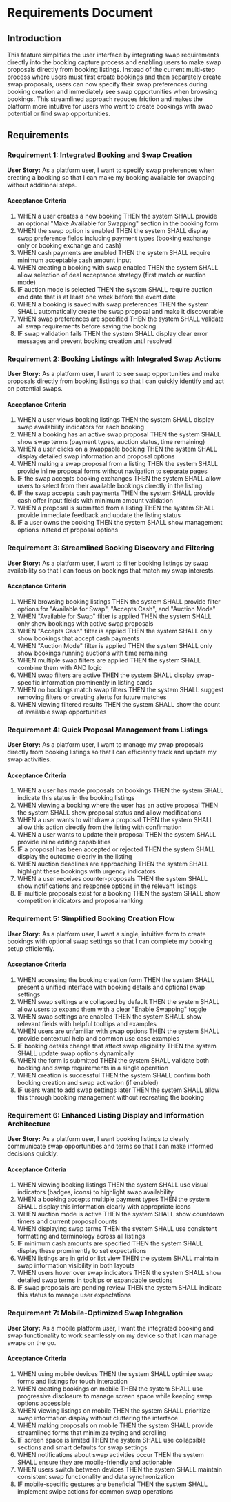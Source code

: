 # Requirements Document

## Introduction

This feature simplifies the user interface by integrating swap requirements directly into the booking capture process and enabling users to make swap proposals directly from booking listings. Instead of the current multi-step process where users must first create bookings and then separately create swap proposals, users can now specify their swap preferences during booking creation and immediately see swap opportunities when browsing bookings. This streamlined approach reduces friction and makes the platform more intuitive for users who want to create bookings with swap potential or find swap opportunities.

## Requirements

### Requirement 1: Integrated Booking and Swap Creation

**User Story:** As a platform user, I want to specify swap preferences when creating a booking so that I can make my booking available for swapping without additional steps.

#### Acceptance Criteria

1. WHEN a user creates a new booking THEN the system SHALL provide an optional "Make Available for Swapping" section in the booking form
2. WHEN the swap option is enabled THEN the system SHALL display swap preference fields including payment types (booking exchange only or booking exchange and cash)
3. WHEN cash payments are enabled THEN the system SHALL require minimum acceptable cash amount input
4. WHEN creating a booking with swap enabled THEN the system SHALL allow selection of deal acceptance strategy (first match or auction mode)
5. IF auction mode is selected THEN the system SHALL require auction end date that is at least one week before the event date
6. WHEN a booking is saved with swap preferences THEN the system SHALL automatically create the swap proposal and make it discoverable
7. WHEN swap preferences are specified THEN the system SHALL validate all swap requirements before saving the booking
8. IF swap validation fails THEN the system SHALL display clear error messages and prevent booking creation until resolved

### Requirement 2: Booking Listings with Integrated Swap Actions

**User Story:** As a platform user, I want to see swap opportunities and make proposals directly from booking listings so that I can quickly identify and act on potential swaps.

#### Acceptance Criteria

1. WHEN a user views booking listings THEN the system SHALL display swap availability indicators for each booking
2. WHEN a booking has an active swap proposal THEN the system SHALL show swap terms (payment types, auction status, time remaining)
3. WHEN a user clicks on a swappable booking THEN the system SHALL display detailed swap information and proposal options
4. WHEN making a swap proposal from a listing THEN the system SHALL provide inline proposal forms without navigation to separate pages
5. IF the swap accepts booking exchanges THEN the system SHALL allow users to select from their available bookings directly in the listing
6. IF the swap accepts cash payments THEN the system SHALL provide cash offer input fields with minimum amount validation
7. WHEN a proposal is submitted from a listing THEN the system SHALL provide immediate feedback and update the listing status
8. IF a user owns the booking THEN the system SHALL show management options instead of proposal options

### Requirement 3: Streamlined Booking Discovery and Filtering

**User Story:** As a platform user, I want to filter booking listings by swap availability so that I can focus on bookings that match my swap interests.

#### Acceptance Criteria

1. WHEN browsing booking listings THEN the system SHALL provide filter options for "Available for Swap", "Accepts Cash", and "Auction Mode"
2. WHEN "Available for Swap" filter is applied THEN the system SHALL only show bookings with active swap proposals
3. WHEN "Accepts Cash" filter is applied THEN the system SHALL only show bookings that accept cash payments
4. WHEN "Auction Mode" filter is applied THEN the system SHALL only show bookings running auctions with time remaining
5. WHEN multiple swap filters are applied THEN the system SHALL combine them with AND logic
6. WHEN swap filters are active THEN the system SHALL display swap-specific information prominently in listing cards
7. WHEN no bookings match swap filters THEN the system SHALL suggest removing filters or creating alerts for future matches
8. WHEN viewing filtered results THEN the system SHALL show the count of available swap opportunities

### Requirement 4: Quick Proposal Management from Listings

**User Story:** As a platform user, I want to manage my swap proposals directly from booking listings so that I can efficiently track and update my swap activities.

#### Acceptance Criteria

1. WHEN a user has made proposals on bookings THEN the system SHALL indicate this status in the booking listings
2. WHEN viewing a booking where the user has an active proposal THEN the system SHALL show proposal status and allow modifications
3. WHEN a user wants to withdraw a proposal THEN the system SHALL allow this action directly from the listing with confirmation
4. WHEN a user wants to update their proposal THEN the system SHALL provide inline editing capabilities
5. IF a proposal has been accepted or rejected THEN the system SHALL display the outcome clearly in the listing
6. WHEN auction deadlines are approaching THEN the system SHALL highlight these bookings with urgency indicators
7. WHEN a user receives counter-proposals THEN the system SHALL show notifications and response options in the relevant listings
8. IF multiple proposals exist for a booking THEN the system SHALL show competition indicators and proposal ranking

### Requirement 5: Simplified Booking Creation Flow

**User Story:** As a platform user, I want a single, intuitive form to create bookings with optional swap settings so that I can complete my booking setup efficiently.

#### Acceptance Criteria

1. WHEN accessing the booking creation form THEN the system SHALL present a unified interface with booking details and optional swap settings
2. WHEN swap settings are collapsed by default THEN the system SHALL allow users to expand them with a clear "Enable Swapping" toggle
3. WHEN swap settings are enabled THEN the system SHALL show relevant fields with helpful tooltips and examples
4. WHEN users are unfamiliar with swap options THEN the system SHALL provide contextual help and common use case examples
5. IF booking details change that affect swap eligibility THEN the system SHALL update swap options dynamically
6. WHEN the form is submitted THEN the system SHALL validate both booking and swap requirements in a single operation
7. WHEN creation is successful THEN the system SHALL confirm both booking creation and swap activation (if enabled)
8. IF users want to add swap settings later THEN the system SHALL allow this through booking management without recreating the booking

### Requirement 6: Enhanced Listing Display and Information Architecture

**User Story:** As a platform user, I want booking listings to clearly communicate swap opportunities and terms so that I can make informed decisions quickly.

#### Acceptance Criteria

1. WHEN viewing booking listings THEN the system SHALL use visual indicators (badges, icons) to highlight swap availability
2. WHEN a booking accepts multiple payment types THEN the system SHALL display this information clearly with appropriate icons
3. WHEN auction mode is active THEN the system SHALL show countdown timers and current proposal counts
4. WHEN displaying swap terms THEN the system SHALL use consistent formatting and terminology across all listings
5. IF minimum cash amounts are specified THEN the system SHALL display these prominently to set expectations
6. WHEN listings are in grid or list view THEN the system SHALL maintain swap information visibility in both layouts
7. WHEN users hover over swap indicators THEN the system SHALL show detailed swap terms in tooltips or expandable sections
8. IF swap proposals are pending review THEN the system SHALL indicate this status to manage user expectations

### Requirement 7: Mobile-Optimized Swap Integration

**User Story:** As a mobile platform user, I want the integrated booking and swap functionality to work seamlessly on my device so that I can manage swaps on the go.

#### Acceptance Criteria

1. WHEN using mobile devices THEN the system SHALL optimize swap forms and listings for touch interaction
2. WHEN creating bookings on mobile THEN the system SHALL use progressive disclosure to manage screen space while keeping swap options accessible
3. WHEN viewing listings on mobile THEN the system SHALL prioritize swap information display without cluttering the interface
4. WHEN making proposals on mobile THEN the system SHALL provide streamlined forms that minimize typing and scrolling
5. IF screen space is limited THEN the system SHALL use collapsible sections and smart defaults for swap settings
6. WHEN notifications about swap activities occur THEN the system SHALL ensure they are mobile-friendly and actionable
7. WHEN users switch between devices THEN the system SHALL maintain consistent swap functionality and data synchronization
8. IF mobile-specific gestures are beneficial THEN the system SHALL implement swipe actions for common swap operations
